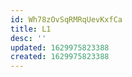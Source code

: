 ```yaml
---
id: Wh78zOvSqRMRqUevKxfCa
title: L1
desc: ''
updated: 1629975823388
created: 1629975823388
---
```


